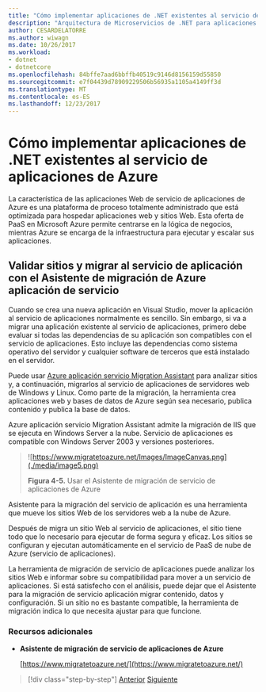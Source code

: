 ```yaml
---
title: "Cómo implementar aplicaciones de .NET existentes al servicio de aplicaciones de Azure"
description: "Arquitectura de Microservicios de .NET para aplicaciones .NET en contenedores | Cómo implementar aplicaciones de .NET existentes al servicio de aplicaciones de Azure"
author: CESARDELATORRE
ms.author: wiwagn
ms.date: 10/26/2017
ms.workload:
- dotnet
- dotnetcore
ms.openlocfilehash: 84bffe7aad6bbffb40519c9146d8156159d55850
ms.sourcegitcommit: e7f04439d78909229506b56935a1105a4149ff3d
ms.translationtype: MT
ms.contentlocale: es-ES
ms.lasthandoff: 12/23/2017
---
```

# <a name="how-to-deploy-existing-net-apps-to-azure-app-service"></a>Cómo implementar aplicaciones de .NET existentes al servicio de aplicaciones de Azure 

La característica de las aplicaciones Web de servicio de aplicaciones de Azure es una plataforma de proceso totalmente administrado que está optimizada para hospedar aplicaciones web y sitios Web. Esta oferta de PaaS en Microsoft Azure permite centrarse en la lógica de negocios, mientras Azure se encarga de la infraestructura para ejecutar y escalar sus aplicaciones.

## <a name="validate-sites-and-migrate-to-app-service-with-azure-app-service-migration-assistant"></a>Validar sitios y migrar al servicio de aplicación con el Asistente de migración de Azure aplicación de servicio

Cuando se crea una nueva aplicación en Visual Studio, mover la aplicación al servicio de aplicaciones normalmente es sencillo. Sin embargo, si va a migrar una aplicación existente al servicio de aplicaciones, primero debe evaluar si todas las dependencias de su aplicación son compatibles con el servicio de aplicaciones. Esto incluye las dependencias como sistema operativo del servidor y cualquier software de terceros que está instalado en el servidor.

Puede usar [Azure aplicación servicio Migration Assistant](https://www.migratetoazure.net/) para analizar sitios y, a continuación, migrarlos al servicio de aplicaciones de servidores web de Windows y Linux. Como parte de la migración, la herramienta crea aplicaciones web y bases de datos de Azure según sea necesario, publica contenido y publica la base de datos.

Azure aplicación servicio Migration Assistant admite la migración de IIS que se ejecuta en Windows Server a la nube. Servicio de aplicaciones es compatible con Windows Server 2003 y versiones posteriores.

> ![https://www.migratetoazure.net/Images/ImageCanvas.png](./media/image5.png)
>
> **Figura 4-5.** Usar el Asistente de migración de servicio de aplicaciones de Azure

Asistente para la migración del servicio de aplicación es una herramienta que mueve los sitios Web de los servidores web a la nube de Azure.

Después de migra un sitio Web al servicio de aplicaciones, el sitio tiene todo que lo necesario para ejecutar de forma segura y eficaz. Los sitios se configuran y ejecutan automáticamente en el servicio de PaaS de nube de Azure (servicio de aplicaciones).

La herramienta de migración de servicio de aplicaciones puede analizar los sitios Web e informar sobre su compatibilidad para mover a un servicio de aplicaciones. Si está satisfecho con el análisis, puede dejar que el Asistente para la migración de servicio aplicación migrar contenido, datos y configuración. Si un sitio no es bastante compatible, la herramienta de migración indica lo que necesita ajustar para que funcione.

### <a name="additional-resources"></a>Recursos adicionales

-   **Asistente de migración de servicio de aplicaciones de Azure**

    [https://www.migratetoazure.net/](https://www.migratetoazure.net/)

>[!div class="step-by-step"]
[Anterior](what-about-cloud-optimized-applications.md)
[Siguiente](deploy-existing-net-apps-as-windows-containers.md)
